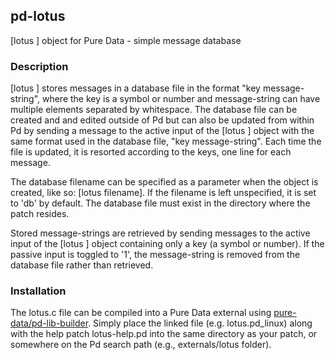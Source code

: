 ## pd-lotus
[lotus ] object for Pure Data - simple message database

### Description

[lotus ] stores messages in a database file in the format "key message-string", where the key is a symbol or number and message-string can have multiple elements separated by whitespace. The database file can be created and and edited outside of Pd but can also be updated from within Pd by sending a message to the active input of the [lotus ] object with the same format used in the database file, "key message-string". Each time the file is updated, it is resorted
according to the keys, one line for each message.

The database filename can be specified as a parameter when the object is created, like so: [lotus filename]. If the filename is left unspecified, it is set to 'db' by default. The database file must exist in the directory where the patch resides.

Stored message-strings are retrieved by sending messages to the active input of the [lotus ] object containing only a key (a symbol or number). If the passive input is toggled to '1', the message-string is removed from the database file rather than retrieved.

### Installation

The lotus.c file can be compiled into a Pure Data external using [pure-data/pd-lib-builder](https://github.com/pure-data/pd-lib-builder). Simply place the linked file (e.g. lotus.pd_linux) along with the help patch lotus-help.pd into the same directory as your patch, or somewhere on the Pd search path (e.g., externals/lotus folder).
